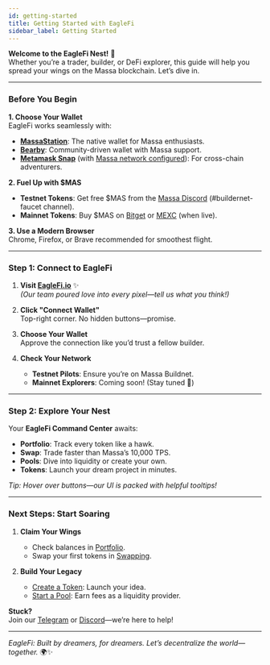 ```yaml
---
id: getting-started
title: Getting Started with EagleFi
sidebar_label: Getting Started
---
```


**Welcome to the EagleFi Nest!** 🦅  
Whether you’re a trader, builder, or DeFi explorer, this guide will help you spread your wings on the Massa blockchain. Let’s dive in.

---

### Before You Begin  

**1. Choose Your Wallet**  
EagleFi works seamlessly with:

- **[MassaStation](https://station.massa.net)**: The native wallet for Massa enthusiasts.
- **[Bearby](https://bearby.io/)**: Community-driven wallet with Massa support.
- **[Metamask Snap](https://metamask.io/)** (with [Massa network configured](https://docs.massa.net/docs/build/wallet/metamask-snap)): For cross-chain adventurers.  

**2. Fuel Up with $MAS**

- **Testnet Tokens**: Get free $MAS from the [Massa Discord](https://discord.com/channels/828270821042159636/1097797634065956915) (#buildernet-faucet channel).
- **Mainnet Tokens**: Buy $MAS on [Bitget](https://www.bitget.com/fr/spot/MASUSDT) or [MEXC](https://www.mexc.com/) (when live).

**3. Use a Modern Browser**  
Chrome, Firefox, or Brave recommended for smoothest flight.  

---

### Step 1: Connect to EagleFi  

1. **Visit [EagleFi.io](https://eaglefi.io)** ✨  
   *(Our team poured love into every pixel—tell us what you think!)*  

2. **Click "Connect Wallet"**  
   Top-right corner. No hidden buttons—promise.  

3. **Choose Your Wallet**  
   Approve the connection like you’d trust a fellow builder.  

4. **Check Your Network**  
   - **Testnet Pilots**: Ensure you’re on Massa Buildnet.  
   - **Mainnet Explorers**: Coming soon! (Stay tuned 🚀)

---

### Step 2: Explore Your Nest  

Your **EagleFi Command Center** awaits:  

- **Portfolio**: Track every token like a hawk.  
- **Swap**: Trade faster than Massa’s 10,000 TPS.  
- **Pools**: Dive into liquidity or create your own.  
- **Tokens**: Launch your dream project in minutes.  

*Tip: Hover over buttons—our UI is packed with helpful tooltips!*  

<!-- ---

### Step 3: Fuel Your Wallet  

**Need $MASSA?**  
- **Testnet**: Grab tokens from the [Massa Faucet](https://faucet.massa.net).  
- **Mainnet**: Buy from exchanges (details coming soon).  

**Transfer Tokens**  
Send assets to your wallet address (visible in EagleFi’s dashboard).  

*Why? Because even eagles need gas to soar.* ⛽  

--- -->
---

### Next Steps: Start Soaring

1. **Claim Your Wings**  
   - Check balances in [Portfolio]([#portfolio](https://www.eaglefi.io/portfolio)).  
   - Swap your first tokens in [Swapping]([#swapping](https://www.eaglefi.io/)).  

2. **Build Your Legacy**  
   - [Create a Token]([#create-token](https://www.eaglefi.io/create-token)): Launch your idea.  
   - [Start a Pool]([#pools](https://www.eaglefi.io/create-pool)): Earn fees as a liquidity provider.  

**Stuck?**  
Join our [Telegram](https://t.me/eaglefi_community) or [Discord]([#](https://discord.com/invite/r7hpAxVUMC))—we’re here to help!  

---

*EagleFi: Built by dreamers, for dreamers. Let’s decentralize the world—together.* 🌍✨